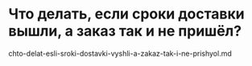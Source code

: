 # Что делать, если сроки доставки вышли, а заказ так и не пришёл?

chto-delat-esli-sroki-dostavki-vyshli-a-zakaz-tak-i-ne-prishyol.md